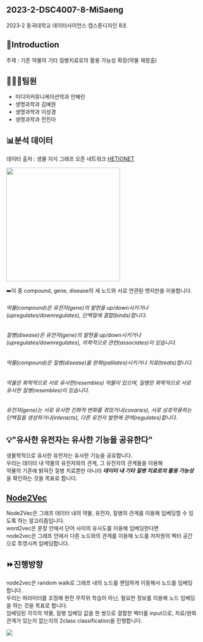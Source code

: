 ## 2023-2-DSC4007-8-MiSaeng
2023-2 동국대학교 데이터사이언스 캡스톤디자인 8조 

## 💊Introduction
주제 : 기존 약물의 기타 질병치료로의 활용 가능성 확장(약물 재창출)

## 👩🏻‍💻팀원
- 미디어커뮤니케이션학과 안혜린
- 생명과학과 김예원
- 생명과학과 이성경
- 생명과학과 전진아

## 📊분석 데이터
데이터 출처 : 생물 지식 그래프 오픈 네트워크 [HETIONET](https://github.com/hetio/hetionet)

<img src= "https://het.io/about/metagraph.png" width = 300>

➡️이 중 compound, gene, disease의 세 노드와 서로 연관된 엣지만을 이용합니다.

###### 약물(compound)은 유전자(gene)의 발현을 up/down시키거나(upregulates/downregulates), 단백질에 결합(binds)합니다.

###### 질병(disease)은 유전자(gene)의 발현을 up/down시키거나(upregulates/downregulates), 의학적으로 관련(associates)이 있습니다.

###### 약물(compound)은 질병(disease)을 완화(palliates)시키거나 치료(treats)합니다.

###### 약물은 화학적으로 서로 유사한(resembles) 약물이 있으며, 질병은 화학적으로 서로 유사한 질병(resembles)이 있습니다.

###### 유전자(gene)는 서로 유사한 진화적 변화를 겪었거나(covaries), 서로 상호작용하는 단백질을 생성하거나(interacts), 다른 유전자 발현에 관여(regulates)합니다.


## 💡"유사한 유전자는 유사한 기능을 공유한다"
생물학적으로 유사한 유전자는 유사한 기능을 공유합니다.  
우리는 데이터 내 약물의 유전자와의 관계, 그 유전자의 관계들을 이용해  
약물의 기존에 밝혀진 질병 치료뿐만 아니라 ***데이터 내 기타 질병 치료로의 활용 가능성***을 확인하는 것을 목표로 합니다.


## [Node2Vec](https://github.com/aditya-grover/node2vec)
Node2Vec은 그래프 데이터 내의 약물, 유전자, 질병의 관계를 이용해 임베딩할 수 있도록 하는 알고리즘입니다.  
word2vec은 문장 안에서 단어 사이의 유사도를 이용해 임베딩한다면  
node2vec은 그래프 안에서 다른 노드와의 관계를 이용해 노드를 저차원의 벡터 공간으로 투영시켜 임베딩합니다.

## ⏩진행방향
node2vec은 random walk로 그래프 내의 노드를 랜덤하게 이동해서 노드를 임베딩합니다.  
우리는 파라미터를 조정해 완전 무작위 학습이 아닌, 필요한 정보를 이용해 노드 임베딩을 하는 것을 목표로 합니다.  
임베딩된 각각의 약물, 질병 임베딩 값을 한 쌍으로 결합한 벡터를 input으로, 치료/완화 관계가 있는지 없는지의 2class classification을 진행합니다.


<img src="https://github.com/CSID-DGU/2023-2-DSC4007-8-MiSaeng/files/14799742/drug.table.pdf">


